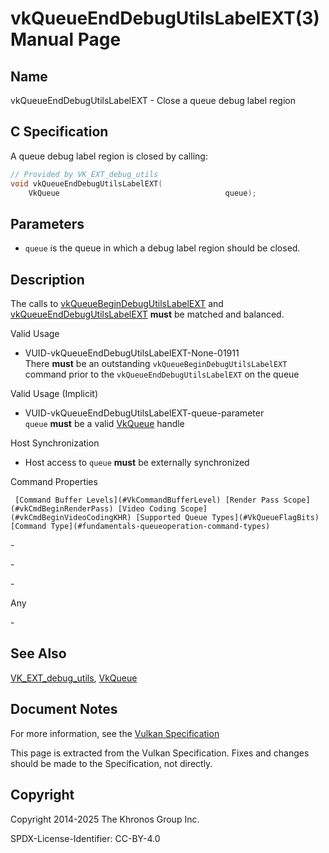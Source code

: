 # vkQueueEndDebugUtilsLabelEXT(3) Manual Page

## Name

vkQueueEndDebugUtilsLabelEXT - Close a queue debug label region



## [](#_c_specification)C Specification

A queue debug label region is closed by calling:

```c++
// Provided by VK_EXT_debug_utils
void vkQueueEndDebugUtilsLabelEXT(
    VkQueue                                     queue);
```

## [](#_parameters)Parameters

- `queue` is the queue in which a debug label region should be closed.

## [](#_description)Description

The calls to [vkQueueBeginDebugUtilsLabelEXT](https://registry.khronos.org/vulkan/specs/latest/man/html/vkQueueBeginDebugUtilsLabelEXT.html) and [vkQueueEndDebugUtilsLabelEXT](https://registry.khronos.org/vulkan/specs/latest/man/html/vkQueueEndDebugUtilsLabelEXT.html) **must** be matched and balanced.

Valid Usage

- [](#VUID-vkQueueEndDebugUtilsLabelEXT-None-01911)VUID-vkQueueEndDebugUtilsLabelEXT-None-01911  
  There **must** be an outstanding `vkQueueBeginDebugUtilsLabelEXT` command prior to the `vkQueueEndDebugUtilsLabelEXT` on the queue

Valid Usage (Implicit)

- [](#VUID-vkQueueEndDebugUtilsLabelEXT-queue-parameter)VUID-vkQueueEndDebugUtilsLabelEXT-queue-parameter  
  `queue` **must** be a valid [VkQueue](https://registry.khronos.org/vulkan/specs/latest/man/html/VkQueue.html) handle

Host Synchronization

- Host access to `queue` **must** be externally synchronized

Command Properties

     [Command Buffer Levels](#VkCommandBufferLevel) [Render Pass Scope](#vkCmdBeginRenderPass) [Video Coding Scope](#vkCmdBeginVideoCodingKHR) [Supported Queue Types](#VkQueueFlagBits) [Command Type](#fundamentals-queueoperation-command-types)

\-

\-

\-

Any

\-

## [](#_see_also)See Also

[VK\_EXT\_debug\_utils](https://registry.khronos.org/vulkan/specs/latest/man/html/VK_EXT_debug_utils.html), [VkQueue](https://registry.khronos.org/vulkan/specs/latest/man/html/VkQueue.html)

## [](#_document_notes)Document Notes

For more information, see the [Vulkan Specification](https://registry.khronos.org/vulkan/specs/latest/html/vkspec.html#vkQueueEndDebugUtilsLabelEXT)

This page is extracted from the Vulkan Specification. Fixes and changes should be made to the Specification, not directly.

## [](#_copyright)Copyright

Copyright 2014-2025 The Khronos Group Inc.

SPDX-License-Identifier: CC-BY-4.0